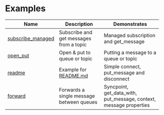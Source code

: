 Examples
========

| Name                                      | Description                              | Demonstrates     |
|-------------------------------------------|------------------------------------------|------------------|
| [subscribe_managed](subscribe_managed.rs) | Subscribe and get messages from a topic  | Managed subscription and get_message |
| [open_put](open_put.rs)                   | Open & put to queue or topic             | Putting a message to a queue or topic |
| [readme](readme.rs)                       | Example for [README.md](../README.md)    | Simple connect, put_message and disconnect |
| [forward](forward.rs)                     | Forwards a single message between queues | Syncpoint, get_data_with, put_message, context, message properties |

